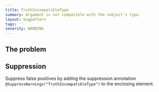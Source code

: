 ```yaml
---
title: TruthIncompatibleType
summary: Argument is not compatible with the subject's type.
layout: bugpattern
tags: ''
severity: WARNING
---
```


<!--
*** AUTO-GENERATED, DO NOT MODIFY ***
To make changes, edit the @BugPattern annotation or the explanation in docs/bugpattern.
-->


## The problem


## Suppression
Suppress false positives by adding the suppression annotation `@SuppressWarnings("TruthIncompatibleType")` to the enclosing element.

